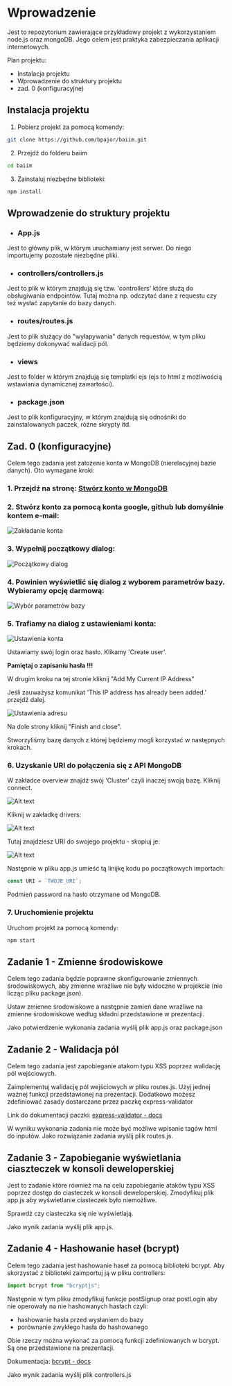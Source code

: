 ﻿# Wprowadzenie

Jest to repozytorium zawierające przykładowy projekt z wykorzystaniem node.js oraz mongoDB. Jego celem jest praktyka zabezpieczania aplikacji internetowych.

Plan projektu:

- Instalacja projektu
- Wprowadzenie do struktury projektu
- zad. 0 (konfiguracyjne)

## Instalacja projektu

1. Pobierz projekt za pomocą komendy:

```bash
git clone https://github.com/bpajor/baiim.git
```

2. Przejdź do folderu baiim

```bash
cd baiim
```

3. Zainstaluj niezbędne biblioteki:

```bash
npm install
```

## Wprowadzenie do struktury projektu

- ### App.js

Jest to główny plik, w którym uruchamiany jest serwer. Do niego importujemy pozostałe niezbędne pliki.

- ### controllers/controllers.js

Jest to plik w którym znajdują się tzw. 'controllers' które służą do obsługiwania endpointów. Tutaj można np. odczytać dane z requestu czy też wysłać zapytanie do bazy danych.

- ### routes/routes.js

Jest to plik służący do "wyłapywania" danych requestów, w tym pliku będziemy dokonywać walidacji pól.

- ### views

Jest to folder w którym znajdują się templatki ejs (ejs to html z możliwością wstawiania dynamicznej zawartości).

- ### package.json

Jest to plik konfiguracyjny, w którym znajdują się odnośniki do zainstalowanych paczek, różne skrypty itd.

## Zad. 0 (konfiguracyjne)

Celem tego zadania jest założenie konta w MongoDB (nierelacyjnej bazie danych). Oto wymagane kroki:

### 1. Przejdź na stronę: [Stwórz konto w MongoDB](https://account.mongodb.com/account/register)

### 2. Stwórz konto za pomocą konta google, github lub domyślnie kontem e-mail:

![Zakładanie konta](image-1.png)

### 3. Wypełnij początkowy dialog:

![Początkowy dialog](image-2.png)

### 4. Powinien wyświetlić się dialog z wyborem parametrów bazy. Wybieramy opcję darmową:

![Wybór parametrów bazy](image-3.png)

### 5. Trafiamy na dialog z ustawieniami konta:

![Ustawienia konta](image-4.png)

Ustawiamy swój login oraz hasło. Klikamy 'Create user'.

<b>Pamiętaj o zapisaniu hasła !!!</b>

W drugim kroku na tej stronie kliknij "Add My Current IP Address"

Jeśli zauważysz komunikat 'This IP address has already been added.' przejdź dalej.

![Ustawienia adresu](image-5.png)

Na dole strony kliknij "Finish and close".

Stworzyliśmy bazę danych z której będziemy mogli korzystać w następnych krokach.

### 6. Uzyskanie URI do połączenia się z API MongoDB

W zakładce overview znajdź swój 'Cluster' czyli inaczej swoją bazę. Kliknij connect.

![Alt text](image-7.png)

Kliknij w zakładkę drivers:

![Alt text](image-8.png)

Tutaj znajdziesz URI do swojego projektu - skopiuj je:

![Alt text](image-9.png)

Następnie w pliku app.js umieść tą linijkę kodu po początkowych importach:

```javascript
const URI = `TWOJE_URI`;
```
Podmień password na hasło otrzymane od MongoDB.

### 7. Uruchomienie projektu

Uruchom projekt za pomocą komendy:

```bash
npm start
```

## Zadanie 1 - Zmienne środowiskowe

Celem tego zadania będzie poprawne skonfigurowanie zmiennych środowiskowych, aby zmienne wrażliwe nie były widoczne w projekcie (nie licząc pliku package.json).

Ustaw zmienne środowiskowe a następnie zamień dane wrażliwe na zmienne środowiskowe według składni przedstawione w prezentacji.

Jako potwierdzenie wykonania zadania wyślij plik app.js oraz package.json

## Zadanie 2 - Walidacja pól

Celem tego zadania jest zapobieganie atakom typu XSS poprzez walidację pól wejściowych.

Zaimplementuj walidację pól wejściowych w pliku routes.js. Użyj jednej ważnej funkcji przedstawionej na prezentacji. Dodatkowo możesz zdefiniować zasady dostarczane przez paczkę express-validator

Link do dokumentacji paczki: [express-validator - docs](https://github.com/validatorjs/validator.js)

W wyniku wykonania zadania nie może być możliwe wpisanie tagów html do inputów. Jako rozwiązanie zadania wyślij plik routes.js.

## Zadanie 3 - Zapobieganie wyświetlania ciaszteczek w konsoli deweloperskiej

Jest to zadanie które również ma na celu zapobieganie ataków typu XSS poprzez dostęp do ciasteczek w konsoli deweloperskiej. Zmodyfikuj plik app.js aby wyświetlanie ciasteczek było niemożliwe.

Sprawdź czy ciasteczka się nie wyświetlają.

Jako wynik zadania wyślij plik app.js.

## Zadanie 4 - Hashowanie haseł (bcrypt)

Celem tego zadania jest hashowanie haseł za pomocą biblioteki bcrypt. Aby skorzystać z biblioteki zaimportuj ją w pliku controllers:

```javascript
import bcrypt from "bcryptjs";
```

Następnie w tym pliku zmodyfikuj funkcje postSignup oraz postLogin aby nie operowały na nie hashowanych hasłach czyli:

- hashowanie hasła przed wysłaniem do bazy
- porównanie zwykłego hasła do hashowanego

Obie rzeczy można wykonać za pomocą funkcji zdefiniowanych w bcrypt. Są one przedstawione na prezentacji.

Dokumentacja: [bcrypt - docs](https://www.npmjs.com/package/bcrypt)

Jako wynik zadania wyślij plik controllers.js
